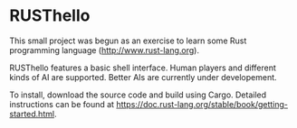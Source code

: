 # RUSThello

This small project was begun as an exercise to learn some Rust programming language (<url>http://www.rust-lang.org</url>).

RUSThello features a basic shell interface. Human players and different kinds of AI are supported. Better AIs are currently under developement.

To install, download the source code and build using Cargo. Detailed instructions can be found at <url>https://doc.rust-lang.org/stable/book/getting-started.html</url>.
